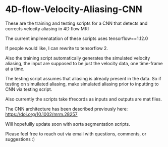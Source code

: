 # 4D-flow-Velocity-Aliasing-CNN
These are the training and testing scripts for a CNN that detects and corrects velocity aliasing in 4D flow MRI

The current implmenatation of these scripts uses tensorflow==1.12.0

If people would like, I can rewrite to tensorflow 2.

Also the training script automatically generates the simulated velocity aliasing, the input are supposed to be just the velocity data, one time-frame at a time.

The testing script assumes that aliasing is already present in the data. So if testing on simuilated aliasing,
make simulated aliasing prior to inputting to CNN via testing script.

Also currently the scripts take tfrecords as inputs and outputs are mat files.

The CNN architecture has been described previously here:  https://doi.org/10.1002/mrm.28257

Will hopefuilly update soon with aorta segmentation scripts.

Please feel free to reach out via email with questions, comments, or suggestions :)
